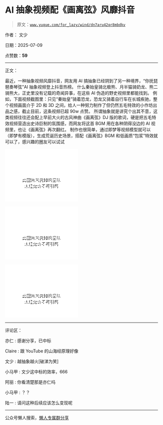# AI 抽象视频配《画离弦》风靡抖音

> 原文：[`www.yuque.com/for_lazy/wind/dn7aru42qr8mbdkv`](https://www.yuque.com/for_lazy/wind/dn7aru42qr8mbdkv)

作者： 文少

日期：2025-07-09

点赞数：**59**

* * *

正文：

最近，​​一种抽象视频风靡抖音，网友用 AI 搞抽象已经阴到了另一种境界，“你抚琵琶奏琴弦”AI 抽象视频登上抖音热榜。
什么秦始皇骑北极熊、月半猫骑奶龙、熊二骑熊大，正史里没有记载的奇闻异事，在这些 AI 伪造的野史视频里都能找到。
例如，下面视频截图里：只见“秦始皇”骑着恐龙，恐龙又骑着自行车在长城疾驰，整个视频画面介于 2D 和 3D 之间，给人一种努力制作了但仍然五毛特效的小作坊出品之感，截止目前，这条视频已超 90w 点赞。
所谓抽象就是讲究个出其不意，这类视频往往还会配上早前大火的古风神曲《画离弦》DJ 版的歌词，硬是把五毛特效视频营造出史诗巨制的氛围感，而网友将这首 BGM 用在各种阴得没边的 AI 视频里，也让《画离弦》再次翻红。
制作也很简单，通过即梦等视频模型就可以（即梦有模版），生成荒诞历史场景，搭配《画离弦》BGM 和低画质“包浆”特效就可以了，感兴趣的圈友可以试试

![](img/de0b98a4ad8f5bf0f21fc9fda824e3b8.png "None")

![](img/7f408909239a6f9a0226b4d5339e488f.png "None")

![](img/adbdf32311637acfce8d1f574749cdff.png "None")

* * *

评论区：

亦仁 : 感谢分享，已中标

Claire : 跟 YouTube 的山海经原理好像

文少 : 越抽象越火[破涕为笑]

小马甲 : 文少这中标的效率，666

阿丽 : 你看清楚那是亦仁吗

小马甲 : ？？

陆一 : 请问这种后续应该怎么变现呢

* * *

公众号懒人搜索，[懒人专属群分享](https://lazybook.fun/#/blog/group)